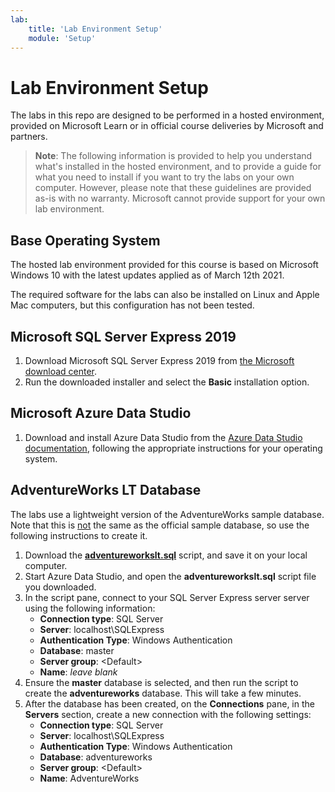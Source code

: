 ```yaml
---
lab:
    title: 'Lab Environment Setup'
    module: 'Setup'
---
```


# Lab Environment Setup

The labs in this repo are designed to be performed in a hosted environment, provided on Microsoft Learn or in official course deliveries by Microsoft and partners.

> **Note**: The following information is provided to help you understand what's installed in the hosted environment, and to provide a guide for what you need to install if you want to try the labs on your own computer. However, please note that these guidelines are provided as-is with no warranty. Microsoft cannot provide support for your own lab environment.

## Base Operating System

The hosted lab environment provided for this course is based on Microsoft Windows 10 with the latest updates applied as of March 12th 2021.

The required software for the labs can also be installed on Linux and Apple Mac computers, but this configuration has not been tested.

## Microsoft SQL Server Express 2019

1. Download Microsoft SQL Server Express 2019 from [the Microsoft download center](https://www.microsoft.com/Download/details.aspx?id=101064).
2. Run the downloaded installer and select the **Basic** installation option.

## Microsoft Azure Data Studio

1. Download and install Azure Data Studio from the [Azure Data Studio documentation](https://docs.microsoft.com/sql/azure-data-studio/download-azure-data-studio), following the appropriate instructions for your operating system.

## AdventureWorks LT Database

The labs use a lightweight version of the AdventureWorks sample database. Note that this is <u>not</u> the same as the official sample database, so use the following instructions to create it.

1. Download the **[adventureworkslt.sql](../Scripts/adventureworkslt.sql)** script, and save it on your local computer.
2. Start Azure Data Studio, and open the **adventureworkslt.sql** script file you downloaded.
3. In the script pane, connect to your SQL Server Express server server using the following information:
    - **Connection type**: SQL Server
    - **Server**: localhost\SQLExpress
    - **Authentication Type**: Windows Authentication
    - **Database**: master
    - **Server group**: &lt;Default&gt;
    - **Name**: *leave blank*
4. Ensure the **master** database is selected, and then run the script to create the **adventureworks** database. This will take a few minutes.
5. After the database has been created, on the **Connections** pane, in the **Servers** section, create a new connection with the following settings:
    - **Connection type**: SQL Server
    - **Server**: localhost\SQLExpress
    - **Authentication Type**: Windows Authentication
    - **Database**: adventureworks
    - **Server group**: &lt;Default&gt;
    - **Name**: AdventureWorks

